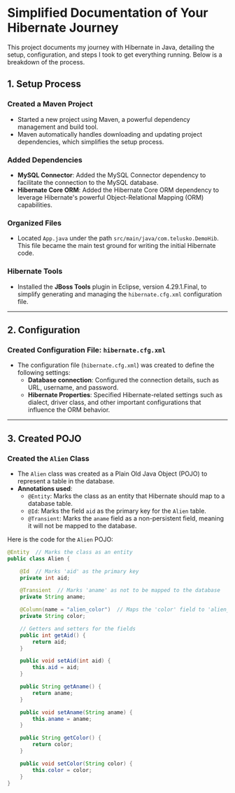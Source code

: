 # Simplified Documentation of Your Hibernate Journey

This project documents my journey with Hibernate in Java, detailing the setup, configuration, and steps I took to get everything running. Below is a breakdown of the process.

## 1. Setup Process

### Created a Maven Project
- Started a new project using Maven, a powerful dependency management and build tool.
- Maven automatically handles downloading and updating project dependencies, which simplifies the setup process.

### Added Dependencies
- **MySQL Connector**: Added the MySQL Connector dependency to facilitate the connection to the MySQL database.
- **Hibernate Core ORM**: Added the Hibernate Core ORM dependency to leverage Hibernate's powerful Object-Relational Mapping (ORM) capabilities.

### Organized Files
- Located `App.java` under the path `src/main/java/com.telusko.DemoHib`. This file became the main test ground for writing the initial Hibernate code.

### Hibernate Tools
- Installed the **JBoss Tools** plugin in Eclipse, version 4.29.1.Final, to simplify generating and managing the `hibernate.cfg.xml` configuration file.
  
---

## 2. Configuration

### Created Configuration File: `hibernate.cfg.xml`
- The configuration file (`hibernate.cfg.xml`) was created to define the following settings:
  - **Database connection**: Configured the connection details, such as URL, username, and password.
  - **Hibernate Properties**: Specified Hibernate-related settings such as dialect, driver class, and other important configurations that influence the ORM behavior.

---

## 3. Created POJO

### Created the `Alien` Class
- The `Alien` class was created as a Plain Old Java Object (POJO) to represent a table in the database. 
- **Annotations used**:
  - `@Entity`: Marks the class as an entity that Hibernate should map to a database table.
  - `@Id`: Marks the field `aid` as the primary key for the `Alien` table.
  - `@Transient`: Marks the `aname` field as a non-persistent field, meaning it will not be mapped to the database.

Here is the code for the `Alien` POJO:

```java
@Entity  // Marks the class as an entity
public class Alien {

    @Id  // Marks 'aid' as the primary key
    private int aid;

    @Transient  // Marks 'aname' as not to be mapped to the database
    private String aname;

    @Column(name = "alien_color")  // Maps the 'color' field to 'alien_color' column in the database
    private String color;

    // Getters and setters for the fields
    public int getAid() {
        return aid;
    }

    public void setAid(int aid) {
        this.aid = aid;
    }

    public String getAname() {
        return aname;
    }

    public void setAname(String aname) {
        this.aname = aname;
    }

    public String getColor() {
        return color;
    }

    public void setColor(String color) {
        this.color = color;
    }
}
